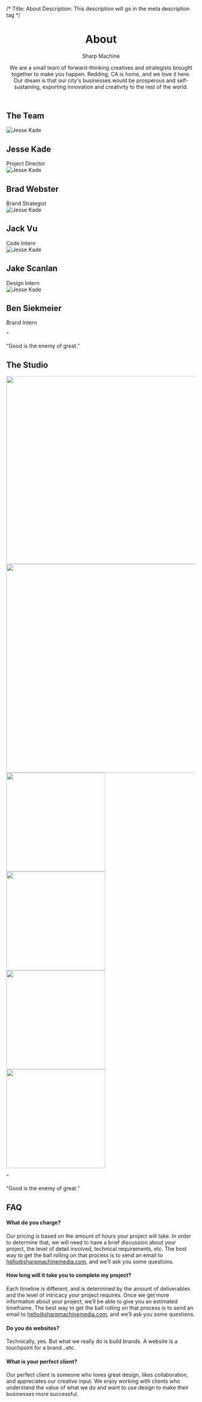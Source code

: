 /*
Title: About
Description: This description will go in the meta description tag
*/

<header class="page-header">
	<div class="container">
		<div class="row">
			<div class="col-md-5">
				<h1 class="title">About</h1>
				<div class="work-capacity">Sharp Machine</div>
			</div>
			<div class="col-md-7">
				<p class="lead">We are a small team of forward-thinking creatives and strategists brought together to make you happen.  Redding, CA is home, and we love it here.  Our dream is that our city's businesses would be prosperous and self-sustaining, exporting innovation and creativity to the rest of the world.</p>
			</div>
		</div>
	</div>
</header>

<section id="the-team" class="text-center">
	<div class="container">
		<h2 class="headline">The Team</h2>
		<div class="row">
			<div class="col-sm-6">
				<div class="person">
					<img src="themes/smm/img/jesse.jpg" class="img-responsive" alt="Jesse Kade">
					<div class="person-info">
						<h2>Jesse Kade</h2>
						<div class="position">Project Director</div>
						<div class="personal-contact">
							<a href="http://www.twitter.com/sharpmachine"><i class="fa fa-twitter"></i></a>
							<a href="https://plus.google.com/102192504961948191311" rel="publisher"><i class="fa fa-google-plus"></i></a>
							<a href="http://www.dribbble.com/sharpmachine"><i class="fa fa-dribbble"></i></a>
						</div>
					</div>
				</div>
			</div>
			<div class="col-sm-6">
				<div class="person">
					<img src="themes/smm/img/brad.jpg" class="img-responsive" alt="Jesse Kade">
					<div class="person-info">
						<h2>Brad Webster</h2>
						<div class="position">Brand Strategist</div>
						<div class="personal-contact">
							<a href="http://www.twitter.com/sharpmachine"><i class="fa fa-twitter"></i></a>
							<a href="https://plus.google.com/102192504961948191311" rel="publisher"><i class="fa fa-google-plus"></i></a>
							<a href="http://www.dribbble.com/sharpmachine"><i class="fa fa-dribbble"></i></a>
						</div>
					</div>
				</div>
			</div>
			<div class="col-sm-4">
				<div class="person">
					<img src="themes/smm/img/jack.jpg" class="img-responsive" alt="Jesse Kade">
					<div class="person-info">
						<h2>Jack Vu</h2>
						<div class="position">Code Intern</div>
					</div>
				</div>
			</div>
			<div class="col-sm-4">
				<div class="person">
					<img src="themes/smm/img/jake.jpg" class="img-responsive" alt="Jesse Kade">
					<div class="person-info">
						<h2>Jake Scanlan</h2>
						<div class="position">Design Intern</div>
					</div>
				</div>
			</div>
			<div class="col-sm-4">
				<div class="person">
					<img src="themes/smm/img/ben.jpg" class="img-responsive" alt="Jesse Kade">
					<div class="person-info">
						<h2>Ben Siekmeier</h2>
						<div class="position">Brand Intern</div>
					</div>
				</div>
			</div>
		</div>
	</div>
</section>

<div class="well well-lg">
	<div class="diamond">
		<div class="diamond-border">
			<p>&#8220;</p>
		</div>
	</div>
	<div class="container">
		<p class="lead">&#8220;Good is the enemy of great.&#8221;</p>
		<div class="accent"></div>
	</div>
</div>

<section id="studio">
	<div class="container">
		<h2 class="headline text-center">The Studio</h2>
		<div class="row">
			<div class="col-md-12">
				<img src="themes/smm/img/about1.jpg" class="img-responsive" alt="" width="1140" height="500">
			</div>
			<div class="col-md-6">
				<div class="row">
					<div class="col-md-12">
						<img src="themes/smm/img/about2.jpg" class="img-responsive" alt="" width="555" height="555">
					</div>
				</div>
			</div>
			<div class="col-md-6">
				<div class="row">
					<div class="col-md-6">
						<img src="themes/smm/img/about3.jpg" class="img-responsive" alt="" width="263" height="263">
					</div>
					<div class="col-md-6">
						<img src="themes/smm/img/about4.jpg" class="img-responsive" alt="" width="263" height="263">
					</div>
					<div class="col-md-6">
						<img src="themes/smm/img/about5.jpg" class="img-responsive" alt="" width="263" height="263">
					</div>
					<div class="col-md-6">
						<img src="themes/smm/img/about6.jpg" class="img-responsive" alt="" width="263" height="263">
					</div>
				</div>
			</div>
		</div>
	</div>
</section>

<div class="well well-lg">
	<div class="diamond">
		<div class="diamond-border">
			<p>&#8220;</p>
		</div>
	</div>
	<div class="container">
		<p class="lead">&#8220;Good is the enemy of great.&#8221;</p>
		<div class="accent"></div>
	</div>
</div>

<div id="faq" class="anchor"></div>
<section id="faq">
	<div class="container">
		<h2 class="headline text-center">FAQ</h2>
		<div class="row">
			<div class="col-md-6">
				<h4>What do you charge?</h4>
				<p>Our pricing is based on the amount of hours your project will take. In order to determine that, we will need to have a brief discussion about your project, the level of detail involved, technical requirements, etc. The best way to get the ball rolling on that process is to send an email to <a href="mailto:hello@sharpmachinemedia.com">hello@sharpmachinemedia.com</a>, and we’ll ask you some questions.</p>
			</div>
			<div class="col-md-6">
				<h4>How long will it take you to complete my project?</h4>
				<p>Each timeline is different, and is determined by the amount of deliverables and the level of intricacy your project requires. Once we get more information about your project, we’ll be able to give you an estimated timeframe. The best way to get the ball rolling on that process is to send an email to <a href="mailto:hello@sharpmachinemedia.com">hello@sharpmachinemedia.com</a>, and we’ll ask you some questions.</p>
			</div>
			<div class="col-md-6">
				<h4>Do you do websites?</h4>
				<p>Technically, yes.  But what we really do is build brands.  A website is a touchpoint for a brand...etc.</p>
			</div>
			<div class="col-md-6">
				<h4>What is your perfect client?</h4>
				<p>Our perfect client is someone who loves great design, likes collaboration, and appreciates our creative input. We enjoy working with clients who understand the value of what we do and want to use design to make their businesses more successful.</p>
			</div>
		</div>
	</div>
</section>